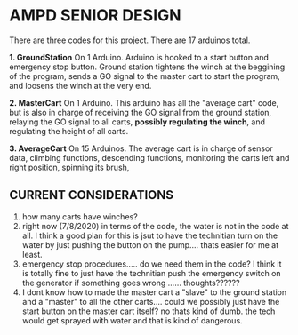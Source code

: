 # AMPD SENIOR DESIGN

There are three codes for this project. There are 17 arduinos total.

**1. GroundStation**
      On 1 Arduino. 
      Arduino is hooked to a start button and emergency stop button.
      Ground station tightens the winch at the beggining of the program,
      sends a GO signal to the master cart to start the program, and loosens 
      the winch at the very end. 

**2. MasterCart**
      On 1 Arduino.
      This arduino has all the "average cart" code, but is also in charge of 
      receiving the GO signal from the ground station, relaying the GO signal 
      to all carts, **possibly regulating the winch**,  and regulating the height of all carts.
      
**3. AverageCart**
      On 15 Arduinos.
      The average cart is in charge of sensor data, climbing functions, descending 
      functions, monitoring the carts left and right position, spinning its brush,
      
      
      
## CURRENT CONSIDERATIONS 
1. how many carts have winches?
2. right now (7/8/2020) in terms of the code, the water is not in the code at all. 
    I think a good plan for this is jsut to have the technitian turn on the water by just
    pushing the button on the pump.... thats easier for me at least.
3. emergency stop procedures..... do we need them in the code? I think it is totally fine to 
    just have the technitian push the emergency switch on the generator if something goes wrong
    ...... thoughts??????
4. I dont know how to made the master cart a "slave" to the ground station and a "master" to all the other carts....
    could we possibly just have the start button on the master cart itself? no thats kind of dumb. the tech would get 
    sprayed with water and that is kind of dangerous.
